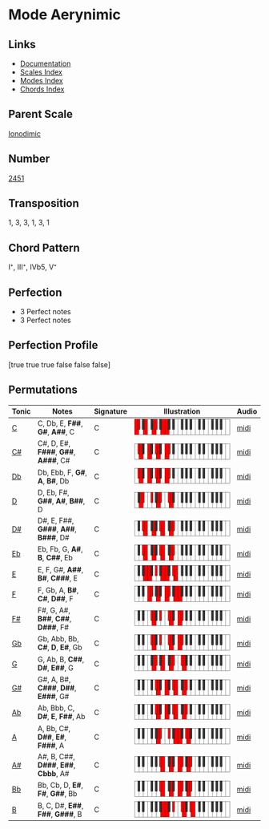 # Mode Aerynimic

## Links

- [Documentation](README.md)
- [Scales Index](Scales.md)
- [Modes Index](Modes.md)
- [Chords Index](Chords.md)

## Parent Scale

[Ionodimic](ScaleIonodimic.md)

## Number

[2451](https://ianring.com/musictheory/scales/2451)

## Transposition

1, 3, 3, 1, 3, 1

## Chord Pattern

I⁺, III⁺, IVb5, V⁺

## Perfection

- 3 Perfect notes
- 3 Perfect notes

## Perfection Profile

[true true true false false false]

## Permutations

| Tonic | Notes | Signature | Illustration | Audio |
|-------|-------|-----------|--------------|-------|
| [C](ModeCNaturalAerynimic.md) | C, Db, E, **F##**, **G#**, **A##**, C | C | ![CNaturalAerynimic](ModeCNaturalAerynimic.png) | [midi](https://github.com/edipermadi/music/blob/main/docs/ModeCNaturalAerynimic.mid?raw=true) |
| [C#](ModeCSharpAerynimic.md) | C#, D, E#, **F###**, **G##**, **A###**, C# | C | ![CSharpAerynimic](ModeCSharpAerynimic.png) | [midi](https://github.com/edipermadi/music/blob/main/docs/ModeCSharpAerynimic.mid?raw=true) |
| [Db](ModeDFlatAerynimic.md) | Db, Ebb, F, **G#**, **A**, **B#**, Db | C | ![DFlatAerynimic](ModeDFlatAerynimic.png) | [midi](https://github.com/edipermadi/music/blob/main/docs/ModeDFlatAerynimic.mid?raw=true) |
| [D](ModeDNaturalAerynimic.md) | D, Eb, F#, **G##**, **A#**, **B##**, D | C | ![DNaturalAerynimic](ModeDNaturalAerynimic.png) | [midi](https://github.com/edipermadi/music/blob/main/docs/ModeDNaturalAerynimic.mid?raw=true) |
| [D#](ModeDSharpAerynimic.md) | D#, E, F##, **G###**, **A##**, **B###**, D# | C | ![DSharpAerynimic](ModeDSharpAerynimic.png) | [midi](https://github.com/edipermadi/music/blob/main/docs/ModeDSharpAerynimic.mid?raw=true) |
| [Eb](ModeEFlatAerynimic.md) | Eb, Fb, G, **A#**, **B**, **C##**, Eb | C | ![EFlatAerynimic](ModeEFlatAerynimic.png) | [midi](https://github.com/edipermadi/music/blob/main/docs/ModeEFlatAerynimic.mid?raw=true) |
| [E](ModeENaturalAerynimic.md) | E, F, G#, **A##**, **B#**, **C###**, E | C | ![ENaturalAerynimic](ModeENaturalAerynimic.png) | [midi](https://github.com/edipermadi/music/blob/main/docs/ModeENaturalAerynimic.mid?raw=true) |
| [F](ModeFNaturalAerynimic.md) | F, Gb, A, **B#**, **C#**, **D##**, F | C | ![FNaturalAerynimic](ModeFNaturalAerynimic.png) | [midi](https://github.com/edipermadi/music/blob/main/docs/ModeFNaturalAerynimic.mid?raw=true) |
| [F#](ModeFSharpAerynimic.md) | F#, G, A#, **B##**, **C##**, **D###**, F# | C | ![FSharpAerynimic](ModeFSharpAerynimic.png) | [midi](https://github.com/edipermadi/music/blob/main/docs/ModeFSharpAerynimic.mid?raw=true) |
| [Gb](ModeGFlatAerynimic.md) | Gb, Abb, Bb, **C#**, **D**, **E#**, Gb | C | ![GFlatAerynimic](ModeGFlatAerynimic.png) | [midi](https://github.com/edipermadi/music/blob/main/docs/ModeGFlatAerynimic.mid?raw=true) |
| [G](ModeGNaturalAerynimic.md) | G, Ab, B, **C##**, **D#**, **E##**, G | C | ![GNaturalAerynimic](ModeGNaturalAerynimic.png) | [midi](https://github.com/edipermadi/music/blob/main/docs/ModeGNaturalAerynimic.mid?raw=true) |
| [G#](ModeGSharpAerynimic.md) | G#, A, B#, **C###**, **D##**, **E###**, G# | C | ![GSharpAerynimic](ModeGSharpAerynimic.png) | [midi](https://github.com/edipermadi/music/blob/main/docs/ModeGSharpAerynimic.mid?raw=true) |
| [Ab](ModeAFlatAerynimic.md) | Ab, Bbb, C, **D#**, **E**, **F##**, Ab | C | ![AFlatAerynimic](ModeAFlatAerynimic.png) | [midi](https://github.com/edipermadi/music/blob/main/docs/ModeAFlatAerynimic.mid?raw=true) |
| [A](ModeANaturalAerynimic.md) | A, Bb, C#, **D##**, **E#**, **F###**, A | C | ![ANaturalAerynimic](ModeANaturalAerynimic.png) | [midi](https://github.com/edipermadi/music/blob/main/docs/ModeANaturalAerynimic.mid?raw=true) |
| [A#](ModeASharpAerynimic.md) | A#, B, C##, **D###**, **E##**, **Cbbb**, A# | C | ![ASharpAerynimic](ModeASharpAerynimic.png) | [midi](https://github.com/edipermadi/music/blob/main/docs/ModeASharpAerynimic.mid?raw=true) |
| [Bb](ModeBFlatAerynimic.md) | Bb, Cb, D, **E#**, **F#**, **G##**, Bb | C | ![BFlatAerynimic](ModeBFlatAerynimic.png) | [midi](https://github.com/edipermadi/music/blob/main/docs/ModeBFlatAerynimic.mid?raw=true) |
| [B](ModeBNaturalAerynimic.md) | B, C, D#, **E##**, **F##**, **G###**, B | C | ![BNaturalAerynimic](ModeBNaturalAerynimic.png) | [midi](https://github.com/edipermadi/music/blob/main/docs/ModeBNaturalAerynimic.mid?raw=true) |
